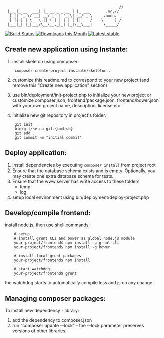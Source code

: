
      ___           _              _                   //
     |_ _|_ __  ___| |_ __ _ _ __ | |_ ___       .∩∩.//
      | || '_ \/ __| __/ _` | '_ \| __/ _ \     .∩∩∩∩.
      | || | | \__ \ || (_| | | | | ||  __/    \     ) /
     |___|_| |_|___/\__\__,_|_| |_|\__\___|     \_____/



[![Build Status](https://travis-ci.org/instante/skeleton.svg?branch=master)](https://travis-ci.org/instante/skeleton)
[![Downloads this Month](https://img.shields.io/packagist/dm/instante/skeleton.svg)](https://packagist.org/packages/instante/skeleton)
[![Latest stable](https://img.shields.io/packagist/v/instante/skeleton.svg)](https://packagist.org/packages/instante/skeleton)


Create new application using Instante:
--------------------------------------

1. install skeleton using composer:

        composer create-project instante/skeleton .

2. customize this readme.md to correspond to your new project (and remove this "Create new application" section)
3. use bin/deployment/init-project.php to initialize your new project or customize composer.json, frontend/package.json,
 frontend/bower.json with your own project name, description, license etc.
4. initialize new git repository in project's folder:

        git init
        bin/git/setup-git.{cmd|sh}
        git add .
        git commit -m "initial commit"


Deploy application:
------------------------

1. install dependencies by executing `composer install` from project root
2. Ensure that the database schema exists and is empty. Optionally, you may create one extra database schema for tests.
3. Ensure that the www server has write access to these folders
    - temp
    - log
4. setup local environment using bin/deployment/deploy-project.php

Develop/compile frontend:
------------------------

install node.js, then use shell commands:

        # setup
        # install grunt CLI and bower as global node.js module
        your-project/frontend$ npm install -g grunt-cli
        your-project/frontend$ npm install -g bower
        
        # install local grunt packages
        your-project/frontend$ npm install
        
        # start watchdog
        your-project/frontend$ grunt

the watchdog starts to automatically compile less and js on any change.

Managing composer packages:
---------------------------

To install new dependency - library:

1. add the dependency to composer.json
2. run "composer update --lock" - the --lock parameter preserves versions of other libraries.
